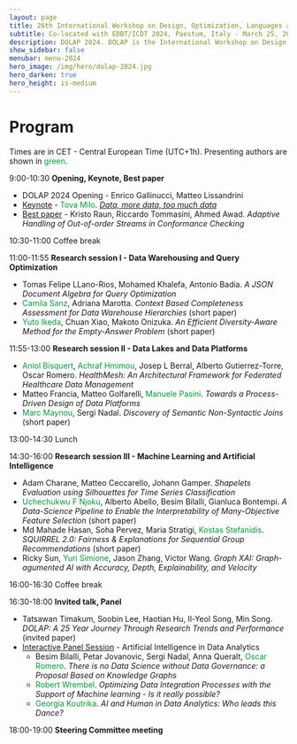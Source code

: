 ```yaml
---
layout: page
title: 26th International Workshop on Design, Optimization, Languages and Analytical Processing of Big Data
subtitle: Co-located with EDBT/ICDT 2024, Paestum, Italy - March 25, 2024
description: DOLAP 2024. DOLAP is the International Workshop on Design, Optimization, Languages and Analytical Processing of Big Data. The 26th edition of the workshop is co-located with the EDBT/ICDT 2024 conference and takes place in Paestum, Italy, on March 25, 2024. This page presents the scheduled program of DOLAP 2024.
show_sidebar: false
menubar: menu-2024
hero_image: /img/hero/dolap-2024.jpg
hero_darken: true
hero_height: is-medium
---
```



# Program

Times are in CET - Central European Time (UTC+1h). Presenting authors are shown in <span style="color:#093">green</span>.

9:00-10:30 **Opening, Keynote, Best paper**
- DOLAP 2024 Opening - Enrico Gallinucci, Matteo Lissandrini
- <u>Keynote</u> - <span style="color:#093">Tova Milo</span>. [*Data, more data, too much data*](keynote)
- <u>Best paper</u> - Kristo Raun, Riccardo Tommasini, Ahmed Awad. *Adaptive Handling of Out-of-order Streams in Conformance Checking*

10:30-11:00 Coffee break

11:00-11:55 **Research session I - Data Warehousing and Query Optimization**

- Tomas Felipe LLano-Rios, Mohamed Khalefa, Antonio Badia. *A JSON Document Algebra for Query Optimization*
- <span style="color:#093">Camila Sanz</span>, Adriana Marotta. *Context Based Completeness Assessment for Data Warehouse Hierarchies* (short paper)
- <span style="color:#093">Yuto Ikeda</span>, Chuan Xiao, Makoto Onizuka. *An Efficient Diversity-Aware Method for the Empty-Answer Problem* (short paper)

11:55-13:00 **Research session II - Data Lakes and Data Platforms**

- <span style="color:#093">Aniol Bisquert</span>, <span style="color:#093">Achraf Hmimou</span>, Josep L Berral, Alberto Gutierrez-Torre, Oscar Romero. *HealthMesh: An Architectural Framework for Federated Healthcare Data Management*
- Matteo Francia, Matteo Golfarelli, <span style="color:#093">Manuele Pasini</span>. *Towards a Process-Driven Design of Data Platforms*
- <span style="color:#093">Marc Maynou</span>, Sergi Nadal. *Discovery of Semantic Non-Syntactic Joins* (short paper)

13:00-14:30 Lunch

14:30-16:00 **Research session III - Machine Learning and Artificial Intelligence**

- Adam Charane, Matteo Ceccarello, Johann Gamper. *Shapelets Evaluation using Silhouettes for Time Series Classification*
- <span style="color:#093">Uchechukwu F Njoku</span>, Alberto Abello, Besim Bilalli, Gianluca Bontempi. *A Data-Science Pipeline to Enable the Interpretability of Many-Objective Feature Selection* (short paper)
- Md Mahade Hasan, Soha Pervez, Maria Stratigi, <span style="color:#093">Kostas Stefanidis</span>. *SQUIRREL 2.0: Fairness & Explanations for Sequential Group Recommendations* (short paper)
- Ricky Sun, <span style="color:#093">Yuri Simione</span>, Jason Zhang, Victor Wang. *Graph XAI: Graph-agumented AI with Accuracy, Depth, Explainability, and Velocity*

16:00-16:30 Coffee break

16:30-18:00 **Invited talk, Panel**

- Tatsawan Timakum, Soobin Lee, Haotian Hu, Il-Yeol Song, Min Song. *DOLAP: A 25 Year Journey Through Research Trends and Performance* (invited paper)
- <u>Interactive Panel Session</u> - Artificial Intelligence in Data Analytics
    - Besim Bilalli, Petar Jovanovic, Sergi Nadal, Anna Queralt, <span style="color:#093">Oscar Romero</span>. *There is no Data Science without Data Governance: a Proposal Based on Knowledge Graphs*
    - <span style="color:#093">Robert Wrembel</span>. *Optimizing Data Integration Processes with the Support of Machine learning - Is it really possible?*
    - <span style="color:#093">Georgia Koutrika</span>. *AI and Human in Data Analytics: Who leads this Dance?*

18:00-19:00 **Steering Committee meeting**